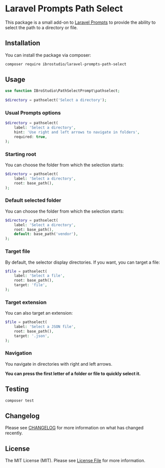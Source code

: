 # Laravel Prompts Path Select

This package is a small add-on to [Laravel Prompts](https://github.com/laravel/prompts) to provide the ability to select the path to a directory or file.

## Installation

You can install the package via composer:

```bash
composer require ibrostudio/laravel-prompts-path-select
```

## Usage

```php
use function IBroStudio\PathSelectPrompt\pathselect;
 
$directory = pathselect('Select a directory');
```

### Usual Prompts options

```php
$directory = pathselect(
    label: 'Select a directory',
    hint: 'Use right and left arrows to navigate in folders',
    required: true,
);
```

### Starting root
You can choose the folder from which the selection starts:

```php
$directory = pathselect(
    label: 'Select a directory',
    root: base_path(),
);
```

### Default selected folder
You can choose the folder from which the selection starts:

```php
$directory = pathselect(
    label: 'Select a directory',
    root: base_path(),
    default: base_path('vendor'),
);
```

### Target file
By default, the selector display directories. If you want, you can target a file:

```php
$file = pathselect(
    label: 'Select a file',
    root: base_path(),
    target: 'file',
);
```

### Target extension
You can also target an extension:

```php
$file = pathselect(
    label: 'Select a JSON file',
    root: base_path(),
    target: '.json',
);
```

### Navigation
You navigate in directories with right and left arrows.

**You can press the first letter of a folder or file to quickly select it.**

## Testing

```bash
composer test
```

## Changelog

Please see [CHANGELOG](CHANGELOG.md) for more information on what has changed recently.

## License

The MIT License (MIT). Please see [License File](LICENSE.md) for more information.
